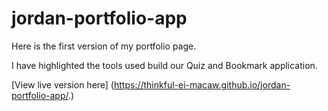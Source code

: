 # jordan-portfolio-app

Here is the first version of my portfolio page. 

I have highlighted the tools used build our Quiz and Bookmark application. 

[View live version here] (https://thinkful-ei-macaw.github.io/jordan-portfolio-app/.)

